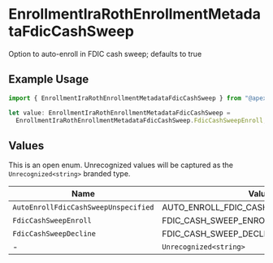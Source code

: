 # EnrollmentIraRothEnrollmentMetadataFdicCashSweep

Option to auto-enroll in FDIC cash sweep; defaults to true

## Example Usage

```typescript
import { EnrollmentIraRothEnrollmentMetadataFdicCashSweep } from "@apexfintechsolutions/ascend-sdk/models/components";

let value: EnrollmentIraRothEnrollmentMetadataFdicCashSweep =
  EnrollmentIraRothEnrollmentMetadataFdicCashSweep.FdicCashSweepEnroll;
```

## Values

This is an open enum. Unrecognized values will be captured as the `Unrecognized<string>` branded type.

| Name                                    | Value                                   |
| --------------------------------------- | --------------------------------------- |
| `AutoEnrollFdicCashSweepUnspecified`    | AUTO_ENROLL_FDIC_CASH_SWEEP_UNSPECIFIED |
| `FdicCashSweepEnroll`                   | FDIC_CASH_SWEEP_ENROLL                  |
| `FdicCashSweepDecline`                  | FDIC_CASH_SWEEP_DECLINE                 |
| -                                       | `Unrecognized<string>`                  |